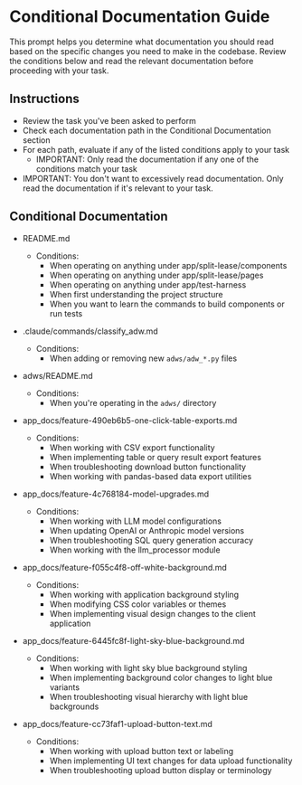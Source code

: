 # Conditional Documentation Guide

This prompt helps you determine what documentation you should read based on the specific changes you need to make in the codebase. Review the conditions below and read the relevant documentation before proceeding with your task.

## Instructions
- Review the task you've been asked to perform
- Check each documentation path in the Conditional Documentation section
- For each path, evaluate if any of the listed conditions apply to your task
  - IMPORTANT: Only read the documentation if any one of the conditions match your task
- IMPORTANT: You don't want to excessively read documentation. Only read the documentation if it's relevant to your task.

## Conditional Documentation

- README.md
  - Conditions:
    - When operating on anything under app/split-lease/components
    - When operating on anything under app/split-lease/pages
    - When operating on anything under app/test-harness
    - When first understanding the project structure
    - When you want to learn the commands to build components or run tests

- .claude/commands/classify_adw.md
  - Conditions:
    - When adding or removing new `adws/adw_*.py` files

- adws/README.md
  - Conditions:
    - When you're operating in the `adws/` directory

- app_docs/feature-490eb6b5-one-click-table-exports.md
  - Conditions:
    - When working with CSV export functionality
    - When implementing table or query result export features
    - When troubleshooting download button functionality
    - When working with pandas-based data export utilities

- app_docs/feature-4c768184-model-upgrades.md
  - Conditions:
    - When working with LLM model configurations
    - When updating OpenAI or Anthropic model versions
    - When troubleshooting SQL query generation accuracy
    - When working with the llm_processor module

- app_docs/feature-f055c4f8-off-white-background.md
  - Conditions:
    - When working with application background styling
    - When modifying CSS color variables or themes
    - When implementing visual design changes to the client application

- app_docs/feature-6445fc8f-light-sky-blue-background.md
  - Conditions:
    - When working with light sky blue background styling
    - When implementing background color changes to light blue variants
    - When troubleshooting visual hierarchy with light blue backgrounds

- app_docs/feature-cc73faf1-upload-button-text.md
  - Conditions:
    - When working with upload button text or labeling
    - When implementing UI text changes for data upload functionality
    - When troubleshooting upload button display or terminology
